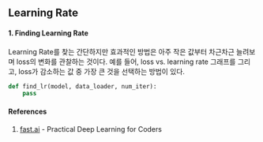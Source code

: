 ## Learning Rate

#### 1. Finding Learning Rate

Learning Rate를 찾는 간단하지만 효과적인 방법은 아주 작은 값부터 차근차근 늘려보며 loss의 변화를 관찰하는 것이다. 예를 들어, loss vs. learning rate 그래프를 그리고, loss가 감소하는 값 중 가장 큰 것을 선택하는 방법이 있다.

```python
def find_lr(model, data_loader, num_iter):
    pass
```

#### References

1. [fast.ai][fastai] - Practical Deep Learning for Coders

[fastai]: https://github.com/fastai/

